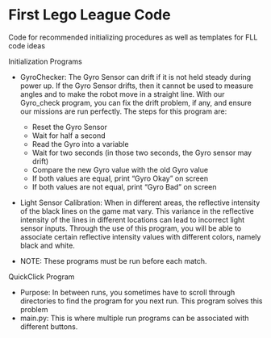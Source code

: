 # First Lego League Code
 Code for recommended initializing procedures as well as templates for FLL code ideas
 
 Initialization Programs
  - GyroChecker: The Gyro Sensor can drift if it is not held steady during power up. If the Gyro Sensor drifts, then it cannot be used to measure angles and to make the robot move in a straight line. With our Gyro_check program, you can fix the drift problem, if any, and ensure our missions are run perfectly. The steps for this program are:

    - Reset the Gyro Sensor
    - Wait for half a second
    - Read the Gyro into a variable
    - Wait for two seconds (in those two seconds, the Gyro sensor may drift)
    - Compare the new Gyro value with the old Gyro value
     - If both values are equal, print “Gyro Okay” on screen
     - If both values are not equal, print “Gyro Bad” on screen

  - Light Sensor Calibration: When in different areas, the reflective intensity of the black lines on the game mat vary. This variance in the reflective intensity of the lines in different locations can lead to incorrect light sensor inputs. Through the use of this program, you will be able to associate certain reflective intensity values with different colors, namely black and white.

  - NOTE: These programs must be run before each match.


QuickClick Program
  - Purpose: In between runs, you sometimes have to scroll through directories to find the program for you next run. This program solves this problem
  - main.py: This is where multiple run programs can be associated with different buttons.
  
  
     

